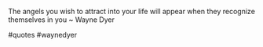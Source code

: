The angels you wish to attract into your life will appear when they recognize themselves in you ~ Wayne Dyer

#quotes #waynedyer
